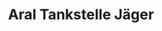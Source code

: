 ---
title: "Aral Tankstelle Jäger"
url: /obertshausen/aral-tankstelle-jaeger/
shop: Autowerkstatt
---